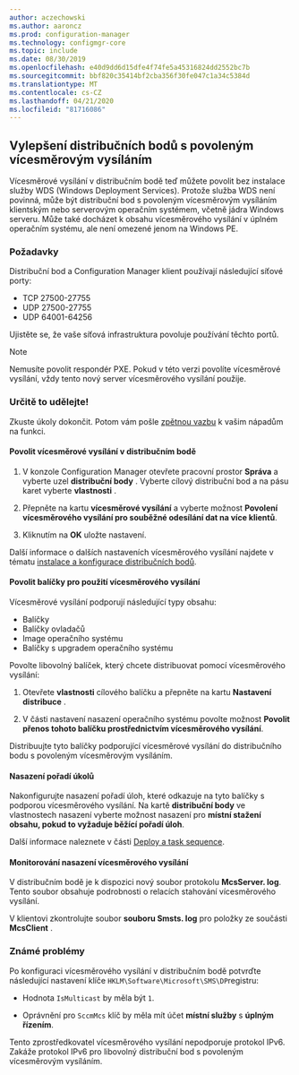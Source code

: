 ```yaml
---
author: aczechowski
ms.author: aaroncz
ms.prod: configuration-manager
ms.technology: configmgr-core
ms.topic: include
ms.date: 08/30/2019
ms.openlocfilehash: e40d9dd6d15dfe4f74fe5a45316824dd2552bc7b
ms.sourcegitcommit: bbf820c35414bf2cba356f30fe047c1a34c5384d
ms.translationtype: MT
ms.contentlocale: cs-CZ
ms.lasthandoff: 04/21/2020
ms.locfileid: "81716086"
---
```

## <a name="improvements-to-multicast-enabled-distribution-points"></a><a name="bkmk_multicast"></a>Vylepšení distribučních bodů s povoleným vícesměrovým vysíláním

<!--3785535-->

Vícesměrové vysílání v distribučním bodě teď můžete povolit bez instalace služby WDS (Windows Deployment Services). Protože služba WDS není povinná, může být distribuční bod s povoleným vícesměrovým vysíláním klientským nebo serverovým operačním systémem, včetně jádra Windows serveru. Může také docházet k obsahu vícesměrového vysílání v úplném operačním systému, ale není omezené jenom na Windows PE.

### <a name="prerequisites"></a>Požadavky

Distribuční bod a Configuration Manager klient používají následující síťové porty:

- TCP 27500-27755
- UDP 27500-27755
- UDP 64001-64256

Ujistěte se, že vaše síťová infrastruktura povoluje používání těchto portů.

> [!NOTE]
> Nemusíte povolit respondér PXE. Pokud v této verzi povolíte vícesměrové vysílání, vždy tento nový server vícesměrového vysílání použije.

### <a name="try-it-out"></a>Určitě to udělejte!

Zkuste úkoly dokončit. Potom vám pošle [zpětnou vazbu](../../../../understand/find-help.md#product-feedback) k vašim nápadům na funkci.

#### <a name="enable-multicast-on-the-distribution-point"></a>Povolit vícesměrové vysílání v distribučním bodě

1. V konzole Configuration Manager otevřete pracovní prostor **Správa** a vyberte uzel **distribuční body** . Vyberte cílový distribuční bod a na pásu karet vyberte **vlastnosti** .

1. Přepněte na kartu **vícesměrové vysílání** a vyberte možnost **Povolení vícesměrového vysílání pro souběžné odesílání dat na více klientů**.

1. Kliknutím na **OK** uložte nastavení.

Další informace o dalších nastaveních vícesměrového vysílání najdete v tématu [instalace a konfigurace distribučních bodů](../../../../servers/deploy/configure/install-and-configure-distribution-points.md#bkmk_config-multicast).

#### <a name="enable-packages-to-use-multicast"></a>Povolit balíčky pro použití vícesměrového vysílání

Vícesměrové vysílání podporují následující typy obsahu:

- Balíčky
- Balíčky ovladačů
- Image operačního systému
- Balíčky s upgradem operačního systému

Povolte libovolný balíček, který chcete distribuovat pomocí vícesměrového vysílání:

1. Otevřete **vlastnosti** cílového balíčku a přepněte na kartu **Nastavení distribuce** .

1. V části nastavení nasazení operačního systému povolte možnost **Povolit přenos tohoto balíčku prostřednictvím vícesměrového vysílání**.

Distribuujte tyto balíčky podporující vícesměrové vysílání do distribučního bodu s povoleným vícesměrovým vysíláním.

#### <a name="deploy-a-task-sequence"></a>Nasazení pořadí úkolů

Nakonfigurujte nasazení pořadí úloh, které odkazuje na tyto balíčky s podporou vícesměrového vysílání. Na kartě **distribuční body** ve vlastnostech nasazení vyberte možnost nasazení pro **místní stažení obsahu, pokud to vyžaduje běžící pořadí úloh**.

Další informace naleznete v části [Deploy a task sequence](../../../../../osd/deploy-use/deploy-a-task-sequence.md).

#### <a name="monitor-the-multicast-deployment"></a>Monitorování nasazení vícesměrového vysílání

V distribučním bodě je k dispozici nový soubor protokolu **McsServer. log**. Tento soubor obsahuje podrobnosti o relacích stahování vícesměrového vysílání.

V klientovi zkontrolujte soubor **souboru Smsts. log** pro položky ze součásti **McsClient** .

### <a name="known-issues"></a>Známé problémy

Po konfiguraci vícesměrového vysílání v distribučním bodě potvrďte následující nastavení klíče `HKLM\Software\Microsoft\SMS\DP`registru:

- Hodnota `IsMulticast` by měla být `1`.

- Oprávnění pro `SccmMcs` klíč by měla mít účet **místní služby** s **úplným řízením**.

Tento zprostředkovatel vícesměrového vysílání nepodporuje protokol IPv6. Zakáže protokol IPv6 pro libovolný distribuční bod s povoleným vícesměrovým vysíláním.<!-- 5249773 -->
